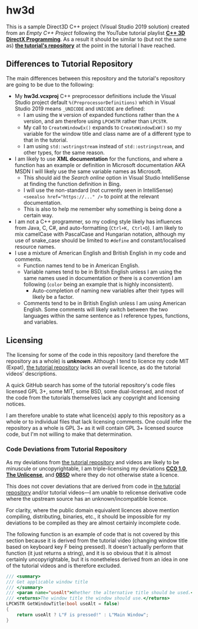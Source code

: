 # hw3d

This is a sample Direct3D C++ project (Visual Studio 2019 solution) created from an *Empty C++ Project* following the YouTube tutorial playlist [**C++ 3D DirectX Programming**](https://www.youtube.com/watch?v=_4FArgOX1I4&list=PLqCJpWy5Fohd3S7ICFXwUomYW0Wv67pDD&index=1). As a result it should be similar to (but not the same as) [**the tutorial's repository**](https://github.com/planetchili/hw3d) at the point in the tutorial I have reached.

## Differences to Tutorial Repository

The main differences between this repository and the tutorial's repository are going to be due to the following:

* My **hw3d.vcxproj** C++ preprocessor definitions include the Visual Studio project default ```%(PreprocessorDefinitions)``` which in Visual Studio 2019 means ```_UNICODE``` and ```UNICODE``` are defined:
  * I am using the ```W``` version of expanded functions rather than the ```A``` version, and am therefore using ```LPCWSTR``` rather than ```LPCSTR```.
  * My call to ```CreateWindowEx()``` expands to ```CreateWindowExW()``` so my variable for the window title and class name are of a different type to that in the tutorial.
  * I am using ```std::wstringstream``` instead of ```std::ostringstream```, and other types, for the same reason.
* I am likely to use **XML documentation** for the functions, and where a function has an example or definition in Microsoft documentation AKA MSDN I will likely use the same variable names as Microsoft.
  * This should aid the *Search online* option in Visual Studio IntelliSense at finding the function definition in Bing.
  * I will use the non-standard (not currently seen in IntelliSense) ```<seealso href="https://..." />``` to point at the relevant documentation.
  * This is also to help me remember why something is being done a certain way.
* I am not a C++ programmer, so my coding style likely has influences from Java, C, C#, and auto-formatting (```Ctrl+K, Ctrl+D```). I am likely to mix camelCase with PascalCase and Hungarian notation, although my use of snake_case should be limited to ```#define``` and constant/localised resource names.
* I use a mixture of American English and British English in my code and comments.
  * Function names tend to be in American English.
  * Variable names tend to be in British English unless I am using the same names used in documentation or there is a convention I am following (```color``` being an example that is highly inconsistent).
    * Auto-completion of naming new variables after their types will likely be a factor.
  * Comments tend to be in British English unless I am using American English. Some comments will likely switch between the two languages within the same sentence as I reference types, functions, and variables.

## Licensing

The licensing for some of the code in this repository (and therefore the repository as a whole) is ***unknown***. Although I tend to licence my code MIT (Expat), [the tutorial repository](https://github.com/planetchili/hw3d) lacks an overall licence, as do the tutorial videos' descriptions.

A quick GitHub search has some of the tutorial repository's code files licensed GPL 3+, some MIT, some BSD, some dual-licensed, and most of the code from the tutorials themselves lack any copyright and licensing notices.

I am therefore unable to state what licence(s) apply to this repository as a whole or to individual files that lack licensing comments. One could infer the repository as a whole is GPL 3+ as it will contain GPL 3+ licensed source code, but I'm not willing to make that determination.

### Code Deviations from Tutorial Repository

As my deviations from [the tutorial repository](https://github.com/planetchili/hw3d) and videos are likely to be minuscule or uncopyrightable, I am triple-licensing my deviations [**CC0 1.0**](https://creativecommons.org/publicdomain/zero/1.0/), [**The Unlicense**](https://opensource.org/licenses/unlicense), and [**0BSD**](https://opensource.org/licenses/0BSD) where they do not otherwise state a licence.

This does not cover deviations that are derived from code in [the tutorial repository](https://github.com/planetchili/hw3d) and/or tutorial videos&mdash;I am unable to relicense derivative code where the upstream source has an unknown/incompatible licence.

For clarity, where the public domain equivalent licences above mention compiling, distributing, binaries, etc., it should be impossible for my deviations to be compiled as they are almost certainly incomplete code.

The following function is an example of code that is not covered by this section because it is derived from the tutorial video (changing window title based on keyboard key F being pressed). It doesn't actually perform that function (it just returns a string), and it is so obvious that it is almost certainly uncopyrightable, but it is nonetheless derived from an idea in one of the tutorial videos and is therefore excluded.

```cpp
/// <summary>
/// Get applicable window title
/// </summary>
/// <param name="useAlt">Whether the alternative title should be used.</param>
/// <returns>The window title the window should use.</returns>
LPCWSTR GetWindowTitle(bool useAlt = false)
{
	return useAlt ? L"F is pressed!" : L"Main Window";
}
```
